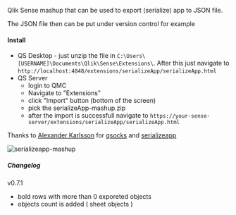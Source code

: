 Qlik Sense mashup that can be used to export (serialize) app to JSON file. 

The JSON file then can be put under version control for example

#### Install
* QS Desktop - just unzip the file in `C:\Users\[USERNAME]\Documents\Qlik\Sense\Extensions\`. After this just navigate to `http://localhost:4848/extensions/serializeApp/serializeApp.html`
* QS Server 
  - login to QMC 
  - Navigate to "Extensions"
  - click "Import" button (bottom of the screen)
  - pick the serializeApp-mashup.zip
  - after the import is successfull navigate to `https://your-sense-server/extensions/serializeApp/serializeApp.html`

Thanks to [Alexander Karlsson](https://twitter.com/mindspank) for [qsocks](https://github.com/mindspank/qsocks) and [serializeapp](https://github.com/mindspank/serializeapp)

![serializeapp-mashup](https://raw.githubusercontent.com/countnazgul/serializeApp-mashup/master/serializeApp-mashup.png)


##### Changelog
v0.7.1
  * bold rows with more than 0 exporeted objects
  * objects count is added ( sheet objects )